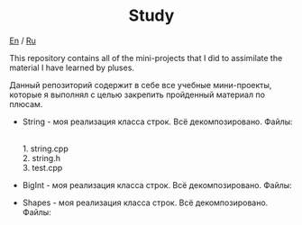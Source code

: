 <h1 align="center">Study</h1>
<p><a href="#en">En</a> / <a href="#ru">Ru</a></p>

<p><a name="#en">This repository contains all of the mini-projects that I did to assimilate the material I have learned by pluses.</a></p>
<p></p>

<p><a name="#ru">Данный репозиторий содержит в себе все учебные мини-проекты, которые я выполнял с целью закрепить пройденный материал по плюсам.</a></p>

<ul>
  <li><p>String - моя реализация класса строк. Всё декомпозировано. Файлы:</p></li>
  <p><br>1. string.cpp<br>2. string.h<br>3. test.cpp</p>
  
  <li><p>BigInt - моя реализация класса строк. Всё декомпозировано. Файлы:</p></li>
  <li><p>Shapes - моя реализация класса строк. Всё декомпозировано. Файлы:</p></li>
</ul>
